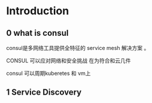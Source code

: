 # Introduction

## 0 what is consul

consul是多网络工具提供全特征的 service mesh 解决方案         。



CONSUL 可以应对网络和安全挑战 在为符合和云几件    



consul 可以周期kuberetes 和 vm上



## 1 Service Discovery



